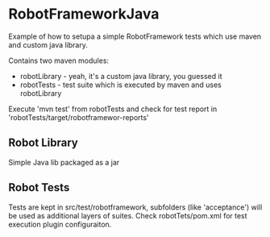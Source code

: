 # RobotFrameworkJava

Example of how to setupa a simple RobotFramework tests which use maven and custom java library.

Contains two maven modules:
* robotLibrary - yeah, it's a custom java library, you guessed it
* robotTests - test suite which is executed by maven and uses robotLibrary

Execute 'mvn test' from robotTests and check for test report in 'robotTests/target/robotframewor-reports'

## Robot Library

Simple Java lib packaged as a jar

## Robot Tests

Tests are kept in src/test/robotframework, subfolders (like 'acceptance') will be used as additional layers of suites.
Check robotTets/pom.xml for test execution plugin configuraiton.